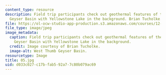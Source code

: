```yaml
---
content_type: resource
description: Field trip participants check out geothermal features of the West Thumb
  Geyser Basin with Yellowstone Lake in the background. Brian Tucholke.
file: https://ol-ocw-studio-app-production.s3.amazonaws.com/courses/12-753-geodynamics-seminar-spring-2001/d033c027c17bfab592a77c80b079ac69_05.jpg
file_type: image/jpeg
image_metadata:
  caption: Field trip participants check out geothermal features of the West Thumb
    Geyser Basin with Yellowstone Lake in the background.
  credit: Image courtesy of Brian Tucholke.
  image-alt: West Thumb Geyser Basin.
resourcetype: Image
title: 05.jpg
uid: d033c027-c17b-fab5-92a7-7c80b079ac69
---
```

